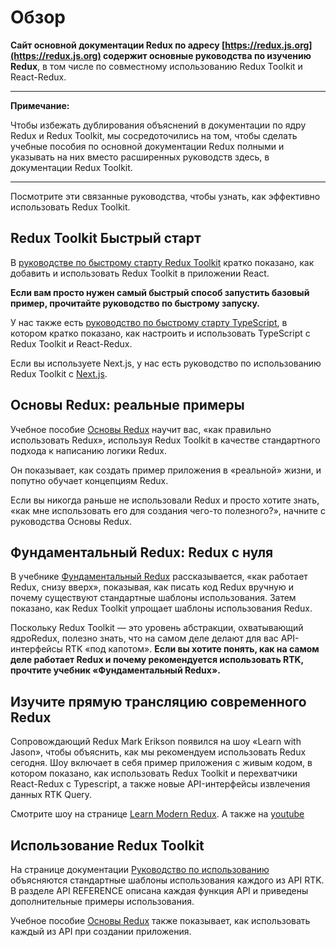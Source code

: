 # Обзор

**Сайт основной документации Redux по адресу [https://redux.js.org](https://redux.js.org) содержит основные руководства по изучению Redux**, в том числе по совместному использованию Redux Toolkit и React-Redux.

---

**Примечание:**

Чтобы избежать дублирования объяснений в документации по ядру Redux и Redux Toolkit, мы сосредоточились на том, чтобы сделать учебные пособия по основной документации Redux полными и указывать на них вместо расширенных руководств здесь, в документации Redux Toolkit.

---

Посмотрите эти связанные руководства, чтобы узнать, как эффективно использовать Redux Toolkit.

## Redux Toolkit Быстрый старт

В [руководстве по быстрому старту Redux Toolkit](<./02. Быстрый старт.md>) кратко показано, как добавить и использовать Redux Toolkit в приложении React.

**Если вам просто нужен самый быстрый способ запустить базовый пример, прочитайте руководство по быстрому запуску.**

У нас также есть [руководство по быстрому старту TypeScript](<./03. Быстрый старт TypeScript.md>), в котором кратко показано, как настроить и использовать TypeScript с Redux Toolkit и React-Redux.

Если вы используете Next.js, у нас есть руководство по использованию Redux Toolkit с [Next.js](<../03. ИСПОЛЬЗОВАНИЕ REDUX TOOLKIT/04. Настройка с Next.js.md>).

## Основы Redux: реальные примеры

Учебное пособие [Основы Redux](https://redux.js.org/tutorials/essentials/part-1-overview-concepts) научит вас, «как правильно использовать Redux», используя Redux Toolkit в качестве стандартного подхода к написанию логики Redux.

Он показывает, как создать пример приложения в «реальной» жизни, и попутно обучает концепциям Redux.

Если вы никогда раньше не использовали Redux и просто хотите знать, «как мне использовать его для создания чего-то полезного?», начните с руководства Основы Redux.

## Фундаментальный Redux: Redux с нуля

В учебнике [Фундаментальный Redux](https://redux.js.org/tutorials/fundamentals/part-1-overview) рассказывается, «как работает Redux, снизу вверх», показывая, как писать код Redux вручную и почему существуют стандартные шаблоны использования. Затем показано, как Redux Toolkit упрощает шаблоны использования Redux.

Поскольку Redux Toolkit — это уровень абстракции, охватывающий ядро ​​Redux, полезно знать, что на самом деле делают для вас API-интерфейсы RTK «под капотом». **Если вы хотите понять, как на самом деле работает Redux и почему рекомендуется использовать RTK, прочтите учебник «Фундаментальный Redux».**

## Изучите прямую трансляцию современного Redux

Сопровождающий Redux Mark Erikson появился на шоу «Learn with Jason», чтобы объяснить, как мы рекомендуем использовать Redux сегодня. Шоу включает в себя пример приложения с живым кодом, в котором показано, как использовать Redux Toolkit и перехватчики React-Redux с Typescript, а также новые API-интерфейсы извлечения данных RTK Query.

Смотрите шоу на странице [Learn Modern Redux](https://www.learnwithjason.dev/let-s-learn-modern-redux). А также на [youtube](https://www.youtube.com/watch?v=9zySeP5vH9c)

## Использование Redux Toolkit

На странице документации [Руководство по использованию](<../03. ИСПОЛЬЗОВАНИЕ REDUX TOOLKIT/01. Руководство по использованию.md>) объясняются стандартные шаблоны использования каждого из API RTK. В разделе API REFERENCE описана каждая функция API и приведены дополнительные примеры использования.

Учебное пособие [Основы Redux](https://redux.js.org/tutorials/essentials/part-1-overview-concepts) также показывает, как использовать каждый из API при создании приложения.
